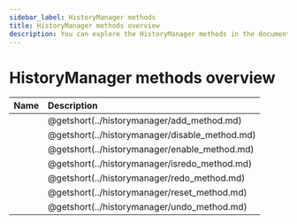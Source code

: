 ```yaml
---
sidebar_label: HistoryManager methods
title: HistoryManager methods overview
description: You can explore the HistoryManager methods in the documentation of the DHTMLX JavaScript Diagram library. Browse developer guides and API reference, try out code examples and live demos, and download a free 30-day evaluation version of DHTMLX Diagram.
---
```


# HistoryManager methods overview

| Name                                    | Description                                    |
| :-------------------------------------- | :--------------------------------------------- |
| [](../historymanager/add_method.md)     | @getshort(../historymanager/add_method.md)     |
| [](../historymanager/disable_method.md) | @getshort(../historymanager/disable_method.md) |
| [](../historymanager/enable_method.md)  | @getshort(../historymanager/enable_method.md)  |
| [](../historymanager/isredo_method.md)  | @getshort(../historymanager/isredo_method.md)  |
| [](../historymanager/redo_method.md)    | @getshort(../historymanager/redo_method.md)    |
| [](../historymanager/reset_method.md)   | @getshort(../historymanager/reset_method.md)   |
| [](../historymanager/undo_method.md)    | @getshort(../historymanager/undo_method.md)    |